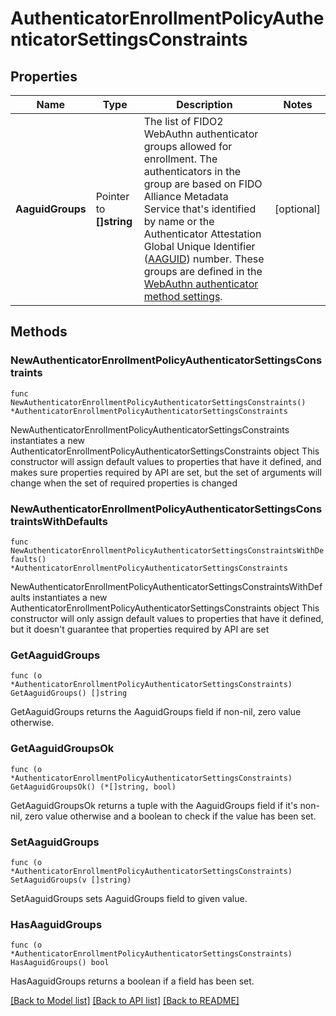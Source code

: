 # AuthenticatorEnrollmentPolicyAuthenticatorSettingsConstraints

## Properties

Name | Type | Description | Notes
------------ | ------------- | ------------- | -------------
**AaguidGroups** | Pointer to **[]string** | The list of FIDO2 WebAuthn authenticator groups allowed for enrollment. The authenticators in the group are based on FIDO Alliance Metadata Service that&#39;s identified by name or the Authenticator Attestation Global Unique Identifier ([AAGUID](https://support.yubico.com/hc/en-us/articles/360016648959-YubiKey-Hardware-FIDO2-AAGUIDs)) number. These groups are defined in the [WebAuthn authenticator method settings](https://developer.okta.com/docs/api/openapi/okta-management/management/tag/Authenticator/#tag/Authenticator/operation/listAuthenticatorMethods). | [optional] 

## Methods

### NewAuthenticatorEnrollmentPolicyAuthenticatorSettingsConstraints

`func NewAuthenticatorEnrollmentPolicyAuthenticatorSettingsConstraints() *AuthenticatorEnrollmentPolicyAuthenticatorSettingsConstraints`

NewAuthenticatorEnrollmentPolicyAuthenticatorSettingsConstraints instantiates a new AuthenticatorEnrollmentPolicyAuthenticatorSettingsConstraints object
This constructor will assign default values to properties that have it defined,
and makes sure properties required by API are set, but the set of arguments
will change when the set of required properties is changed

### NewAuthenticatorEnrollmentPolicyAuthenticatorSettingsConstraintsWithDefaults

`func NewAuthenticatorEnrollmentPolicyAuthenticatorSettingsConstraintsWithDefaults() *AuthenticatorEnrollmentPolicyAuthenticatorSettingsConstraints`

NewAuthenticatorEnrollmentPolicyAuthenticatorSettingsConstraintsWithDefaults instantiates a new AuthenticatorEnrollmentPolicyAuthenticatorSettingsConstraints object
This constructor will only assign default values to properties that have it defined,
but it doesn't guarantee that properties required by API are set

### GetAaguidGroups

`func (o *AuthenticatorEnrollmentPolicyAuthenticatorSettingsConstraints) GetAaguidGroups() []string`

GetAaguidGroups returns the AaguidGroups field if non-nil, zero value otherwise.

### GetAaguidGroupsOk

`func (o *AuthenticatorEnrollmentPolicyAuthenticatorSettingsConstraints) GetAaguidGroupsOk() (*[]string, bool)`

GetAaguidGroupsOk returns a tuple with the AaguidGroups field if it's non-nil, zero value otherwise
and a boolean to check if the value has been set.

### SetAaguidGroups

`func (o *AuthenticatorEnrollmentPolicyAuthenticatorSettingsConstraints) SetAaguidGroups(v []string)`

SetAaguidGroups sets AaguidGroups field to given value.

### HasAaguidGroups

`func (o *AuthenticatorEnrollmentPolicyAuthenticatorSettingsConstraints) HasAaguidGroups() bool`

HasAaguidGroups returns a boolean if a field has been set.


[[Back to Model list]](../README.md#documentation-for-models) [[Back to API list]](../README.md#documentation-for-api-endpoints) [[Back to README]](../README.md)


